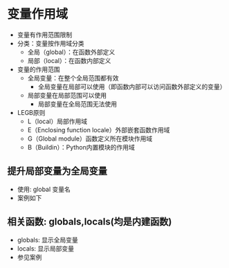 # 变量作用域
- 变量有作用范围限制
- 分类：变量按作用域分类
     - 全局（global）：在函数外部定义
     - 局部（local）：在函数内部定义
- 变量的作用范围
     - 全局变量：在整个全局范围都有效
         - 全局变量在局部可以使用（即函数内部可以访问函数外部定义的变量）
     - 局部变量在局部范围可以使用
         - 局部变量在全局范围无法使用
- LEGB原则
     - L（local）局部作用域
     - E（Enclosing function locale）外部嵌套函数作用域
     - G（Global module）函数定义所在模块作用域
     - B（Buildin）：Python内置模块的作用域
## 提升局部变量为全局变量
- 使用: global 变量名
- 案例如下
## 相关函数: globals,locals(均是内建函数)
- globals: 显示全局变量
- locals: 显示局部变量
- 参见案例